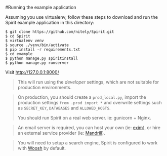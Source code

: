 #Running the example application

Assuming you use virtualenv, follow these steps to download and run the
Spirit example application in this directory:


    $ git clone https://github.com/nitely/Spirit.git
    $ cd Spirit
    $ virtualenv venv
    $ source ./venv/bin/activate
    $ pip install -r requirements.txt
    $ cd example
    $ python manage.py spiritinstall
    $ python manage.py runserver

Visit http://127.0.0.1:8000/

> This will run using the *developer* settings,
> which are not suitable for production environments.


> On production, you should create a `prod_local.py`,
> import the production settings `from .prod import *`
> and overwrite settings such as `SECRET_KEY`, `DATABASES` and `ALLOWED_HOSTS`.
>
> You should run Spirit on a real web server. ie: gunicorn + Nginx.


> An email server is required, you can host your own (ie: [exim](http://www.exim.org/)),
> or hire an external service provider (ie: [Mandrill](http://mandrill.com/)).


> You will need to setup a search engine,
> Spirit is configured to work with [Woosh](https://bitbucket.org/mchaput/whoosh/wiki/Home) by default.

